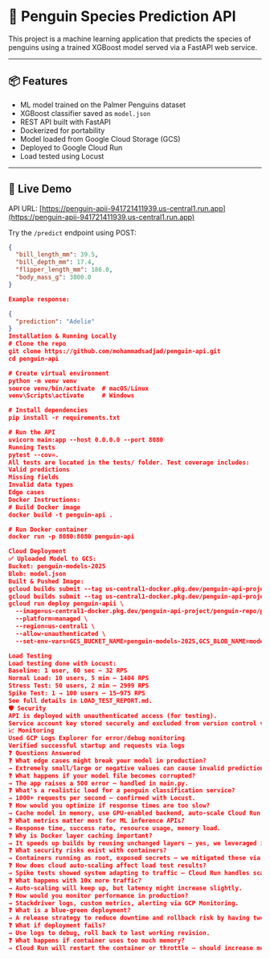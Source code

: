 # 🐧 Penguin Species Prediction API

This project is a machine learning application that predicts the species of penguins using a trained XGBoost model served via a FastAPI web service.

---

## 📦 Features

- ML model trained on the Palmer Penguins dataset
- XGBoost classifier saved as `model.json`
- REST API built with FastAPI
- Dockerized for portability
- Model loaded from Google Cloud Storage (GCS)
- Deployed to Google Cloud Run
- Load tested using Locust

---

## 🚀 Live Demo

API URL: [https://penguin-apii-941721411939.us-central1.run.app](https://penguin-apii-941721411939.us-central1.run.app)

Try the `/predict` endpoint using POST:

```json
{
  "bill_length_mm": 39.5,
  "bill_depth_mm": 17.4,
  "flipper_length_mm": 186.0,
  "body_mass_g": 3800.0
}

Example response:

{
  "prediction": "Adelie"
}
Installation & Running Locally
# Clone the repo
git clone https://github.com/mohammadsadjad/penguin-api.git
cd penguin-api

# Create virtual environment
python -m venv venv
source venv/bin/activate  # macOS/Linux
venv\Scripts\activate     # Windows

# Install dependencies
pip install -r requirements.txt

# Run the API
uvicorn main:app --host 0.0.0.0 --port 8080
Running Tests
pytest --cov=.
All tests are located in the tests/ folder. Test coverage includes:
Valid predictions
Missing fields
Invalid data types
Edge cases
Docker Instructions:
# Build Docker image
docker build -t penguin-api .

# Run Docker container
docker run -p 8080:8080 penguin-api

Cloud Deployment
✅ Uploaded Model to GCS:
Bucket: penguin-models-2025
Blob: model.json
Built & Pushed Image:
gcloud builds submit --tag us-central1-docker.pkg.dev/penguin-api-project/penguin-repo/penguin-api:latest
gcloud builds submit --tag us-central1-docker.pkg.dev/penguin-api-project/penguin-repo/penguin-api:latest
gcloud run deploy penguin-apii \
  --image=us-central1-docker.pkg.dev/penguin-api-project/penguin-repo/penguin-api:latest \
  --platform=managed \
  --region=us-central1 \
  --allow-unauthenticated \
  --set-env-vars=GCS_BUCKET_NAME=penguin-models-2025,GCS_BLOB_NAME=model.json

Load Testing
Load testing done with Locust:
Baseline: 1 user, 60 sec — 32 RPS
Normal Load: 10 users, 5 min — 1404 RPS
Stress Test: 50 users, 2 min — 2999 RPS
Spike Test: 1 → 100 users — 15–975 RPS
See full details in LOAD_TEST_REPORT.md.
🛡️ Security
API is deployed with unauthenticated access (for testing).
Service account key stored securely and excluded from version control via .gitignore.
📈 Monitoring
Used GCP Logs Explorer for error/debug monitoring
Verified successful startup and requests via logs
❓ Questions Answered
❓ What edge cases might break your model in production?
→ Extremely small/large or negative values can cause invalid predictions.
❓ What happens if your model file becomes corrupted?
→ The app raises a 500 error — handled in main.py.
❓ What's a realistic load for a penguin classification service?
→ 1000+ requests per second — confirmed with Locust.
❓ How would you optimize if response times are too slow?
→ Cache model in memory, use GPU-enabled backend, auto-scale Cloud Run.
❓ What metrics matter most for ML inference APIs?
→ Response time, success rate, resource usage, memory load.
❓ Why is Docker layer caching important?
→ It speeds up builds by reusing unchanged layers — yes, we leveraged it.
❓ What security risks exist with containers?
→ Containers running as root, exposed secrets — we mitigated these via read-only mount and .gitignore.
❓ How does cloud auto-scaling affect load test results?
→ Spike tests showed system adapting to traffic — Cloud Run handles scale well.
❓ What happens with 10x more traffic?
→ Auto-scaling will keep up, but latency might increase slightly.
❓ How would you monitor performance in production?
→ Stackdriver logs, custom metrics, alerting via GCP Monitoring.
❓ What is a blue-green deployment?
→ A release strategy to reduce downtime and rollback risk by having two environments (blue = live, green = staging).
❓ What if deployment fails?
→ Use logs to debug, roll back to last working revision.
❓ What happens if container uses too much memory?
→ Cloud Run will restart the container or throttle — should increase memory allocation.
